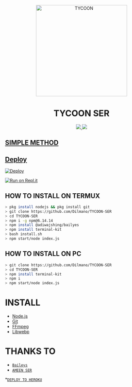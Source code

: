 <div align="center">
<img src="https://i.imgur.com/p044747.jpeg" alt="TYCOON" width="300" />

# TYCOON SER

>
>
>
</div>
<p align="center">
  <a href="https://instagram.com/xy_lxx_."><img src="https://img.shields.io/badge/Instagram-E4405F?style=for-the-badge&logo=instagram&logoColor=white"/> 
  <a href="https://wa.me/917994909899"><img src="https://img.shields.io/badge/WhatsApp-25D366?style=for-the-badge&logo=whatsapp&logoColor=white" />
</p>

## SIMPLE METHOD
    
## Deploy
[![Deploy](https://www.herokucdn.com/deploy/button.svg)](https://heroku.com/deploy?template=https://github.com/KANNANSIR/KRIZ-SERV2/)

[![Run on Repl.it](https://repl.it/badge/github/quiec/whatsAlfa)](https://replit.com/@KANNANSIR/KRIZ-SERV2-Qr-code?v=1)

## HOW TO INSTALL ON TERMUX
```bash
> pkg install nodejs && pkg install git
> git clone https://github.com/Dilmano/TYCOON-SER
> cd TYCOON-SER
> npm i -g npm@6.14.14
> npm install @adiwajshing/bailyes
> npm install terminal-kit
> bash install.sh
> npm start/node index.js
```
## HOW TO INSTALL ON PC
```bash
> git clone https://github.com/Dilmano/TYCOON-SER
> cd TYCOON-SER
> npm install terminal-kit
> npm i
> npm start/node index.js
```

# INSTALL
* [Node.js](https://nodejs.org/en/)
* [Git](https://github.com/aneeslub/paul-walker) 
* [FFmpeg](https://github.com/BtbN/FFmpeg-Builds/releases/download/autobuild-2020-12-08-13-03/ffmpeg-n4.3.1-26-gca55240b8c-win64-gpl-4.3.zip)
* [Libwebp](https://developers.google.com/speed/webp/download)

# THANKS TO
* [`Baileys`](https://github.com/adiwajshing/Baileys) 
* [`AMEEN SER`](https://github.com/Dilmano) 


*[`DEPLOY TO HEROKU`](https://heroku.com/deploy?template=https://github.com/Ameen-SER/TYCOON-SER/)
  
  
